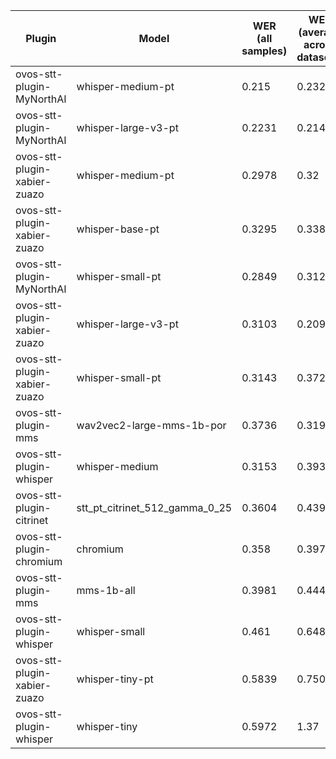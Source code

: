 |Plugin|Model|WER<br>(all samples)| WER<br>(average across datasets) | Damerau Similarity | Score |
|-----|-----|--------------------|----------------------------------|--------------------|-------|
| ovos-stt-plugin-MyNorthAI | whisper-medium-pt | 0.215 | 0.2322 | 0.8616 | 66.8934 |
| ovos-stt-plugin-MyNorthAI | whisper-large-v3-pt | 0.2231 | 0.2141 | 0.842 | 65.7992 |
| ovos-stt-plugin-xabier-zuazo | whisper-medium-pt | 0.2978 | 0.32 | 0.888 | 61.3739 |
| ovos-stt-plugin-xabier-zuazo | whisper-base-pt | 0.3295 | 0.3382 | 0.9048 | 60.2755 |
| ovos-stt-plugin-MyNorthAI | whisper-small-pt | 0.2849 | 0.312 | 0.8343 | 58.5341 |
| ovos-stt-plugin-xabier-zuazo | whisper-large-v3-pt | 0.3103 | 0.2096 | 0.7813 | 57.8218 |
| ovos-stt-plugin-xabier-zuazo | whisper-small-pt | 0.3143 | 0.3722 | 0.8673 | 56.9599 |
| ovos-stt-plugin-mms | wav2vec2-large-mms-1b-por | 0.3736 | 0.3199 | 0.8705 | 56.8674 |
| ovos-stt-plugin-whisper | whisper-medium | 0.3153 | 0.3935 | 0.8546 | 55.176 |
| ovos-stt-plugin-citrinet | stt_pt_citrinet_512_gamma_0_25 | 0.3604 | 0.4396 | 0.8841 | 53.0466 |
| ovos-stt-plugin-chromium | chromium | 0.358 | 0.3979 | 0.8323 | 51.7725 |
| ovos-stt-plugin-mms | mms-1b-all | 0.3981 | 0.4447 | 0.8704 | 50.3624 |
| ovos-stt-plugin-whisper | whisper-small | 0.461 | 0.6486 | 0.8153 | 36.2969 |
| ovos-stt-plugin-xabier-zuazo | whisper-tiny-pt | 0.5839 | 0.7507 | 0.7899 | 26.2804 |
| ovos-stt-plugin-whisper | whisper-tiny | 0.5972 | 1.37 | 0.8106 | 1.3298 |